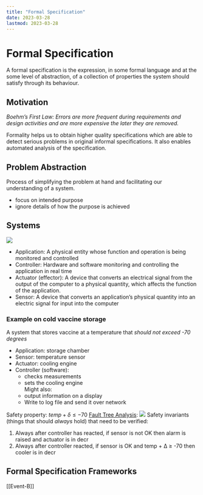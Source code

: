 ```yaml
---
title: "Formal Specification"
date: 2023-03-28
lastmod: 2023-03-28
---
```

# Formal Specification
A formal specification is the expression, in some formal language and at the some level of abstraction, of a collection of properties the system should satisfy through its behaviour.
## Motivation
*Boehm’s First Law: Errors are more frequent during requirements and design activities and are more expensive the later they are removed.*

Formality helps us to obtain higher quality specifications which are able to detect serious problems in original informal specifications. It also enables automated analysis of the specification.
## Problem Abstraction
Process of simplifying the problem at hand and facilitating our understanding of a system.
- focus on intended purpose
- ignore details of how the purpose is achieved
## Systems
![](https://i.imgur.com/1OwlwHL.png)
- Application: A physical entity whose function and operation is being monitored and controlled
- Controller: Hardware and software monitoring and controlling the application in real time
- Actuator (effector): A device that converts an electrical signal from the output of the computer to a physical quantity, which affects the function of the application.
- Sensor: A device that converts an application’s physical quantity into an electric signal for input into the computer
### Example on cold vaccine storage
A system that stores vaccine at a temperature that *should not exceed -70 degrees*
- Application: storage chamber  
- Sensor: temperature sensor  
- Actuator: cooling engine  
- Controller (software):  
	- checks measurements  
	- sets the cooling engine  
	Might also:  
	- output information on a display  
	- Write to log file and send it over network
 
Safety property: $temp+\delta\le-70$
[Fault Tree Analysis](Notes/Risk%20Analysis.md#Fault%20Tree%20Analysis):
![](https://i.imgur.com/AaVRrhk.png)
Safety invariants (things that should *always* hold) that need to be verified:
1. Always after controller has reacted, if sensor is not OK then alarm is raised and actuator is in decr
2. Always after controller reacted, if sensor is OK and temp + Δ ≥ -70 then cooler is in decr
## Formal Specification Frameworks
[[Event-B]]